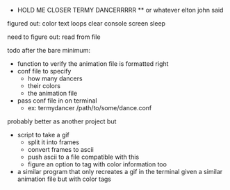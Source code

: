 * HOLD ME CLOSER TERMY DANCERRRRR
** or whatever elton john said


figured out: 
color text
loops
clear console screen
sleep

need to figure out: 
read from file


todo after the bare minimum:
 - function to verify the animation file is formatted right
 - conf file to specify 
   - how many dancers
   - their colors
   - the animation file
 - pass conf file in on terminal
   - ex: termydancer /path/to/some/dance.conf
   
probably better as another project but 
 - script to take a gif
   - split it into frames
   - convert frames to ascii
   - push ascii to a file compatible with this
   - figure an option to tag with color information too
 - a similar program that only recreates a gif in the terminal given a similar animation file but with color tags
 

